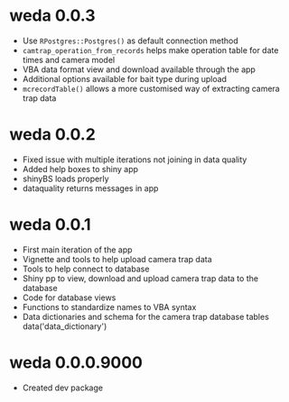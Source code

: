 # weda 0.0.3
* Use `RPostgres::Postgres()` as default connection method  
* `camtrap_operation_from_records` helps make operation table for date times and camera model 
* VBA data format view and download available through the app  
* Additional options available for bait type during upload  
* `mcrecordTable()` allows a more customised way of extracting camera trap data  

# weda 0.0.2

* Fixed issue with multiple iterations not joining in data quality 
* Added help boxes to shiny app  
* shinyBS loads properly 
* dataquality returns messages in app  

# weda 0.0.1

* First main iteration of the app
* Vignette and tools to help upload camera trap data  
* Tools to help connect to database  
* Shiny pp to view, download and upload camera trap data to the database  
* Code for database views  
* Functions to standardize names to VBA syntax  
* Data dictionaries and schema for the camera trap database tables data('data_dictionary')


# weda 0.0.0.9000

* Created dev package 
